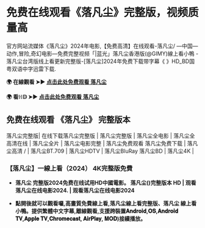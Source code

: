 # 免费在线观看《落凡尘》完整版，视频质量高

官方网站流媒体《落凡尘》2024年电影,【免费高清】在线观看-落凡尘/ —中国—动作,冒险,奇幻电影—免费完整视频「|蓝光」落凡尘香港版(@GIMY)線上看小鴨 - 落凡尘台湾版线上看更新完整版-[落凡尘]2024年免费下载带字幕《 》HD_BD国粤双语中字迅雷下载.

**🌍 在線觀看 ➤► [点击此处免费观看 落凡尘](https://lencia-jere-enmi.github.io/mumbuls/zh-fallintomortalworld.html)**

**🌍 看ℍ𝔻 ➤► [点击此处免费观看 落凡尘](https://lencia-jere-enmi.github.io/mumbuls/zh-fallintomortalworld.html)**

## 免费在线观看 《落凡尘》 完整版本
落凡尘完整版| 在线下载落凡尘完整版 | 落凡尘完整版 | 落凡尘全电影 | 落凡尘全高清在线 | 落凡尘全片 | 落凡尘电影完整 | 落凡尘免费观看 落凡尘免费下载 | 落凡尘高清 / | 落凡尘BT.709 | 落凡尘HDTV | 落凡尘BluRay 落凡尘BD | 落凡尘4K |

### 【落凡尘】一線上看（2024） 4K完整版免費

- **落凡尘 完整版2024免费在线试用HD中國電影。 落凡尘()完整版本 HD | 观看落凡尘在线电影2024. | 观看落凡尘在线电影2024**

- **點開後就可以觀看囉,高畫質免費線上看,落凡尘線上看完整版、落凡尘 線上看小鴨。提供繁體中文字幕,離線觀看,支援跨裝置𝐀𝐧𝐝𝐫𝐨𝐢𝐝,𝐎𝐒,𝐀𝐧𝐝𝐫𝐨𝐢𝐝 𝐓𝐕,𝐀𝐩𝐩𝐥𝐞 𝐓𝐕,𝐂𝐡𝐫𝐨𝐦𝐞𝐜𝐚𝐬𝐭, 𝐀𝐢𝐫𝐏𝐥𝐚𝐲, 𝐌𝐎𝐃)接續播放。**
